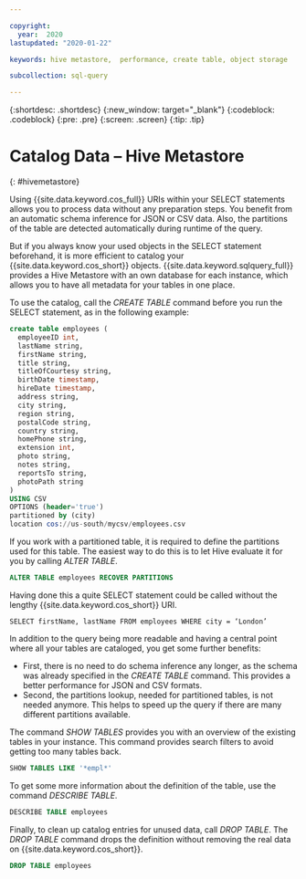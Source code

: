 ```yaml
---

copyright:
  year:  2020
lastupdated: "2020-01-22"

keywords: hive metastore,  performance, create table, object storage

subcollection: sql-query

---
```


{:shortdesc: .shortdesc}
{:new_window: target="_blank"}
{:codeblock: .codeblock}
{:pre: .pre}
{:screen: .screen}
{:tip: .tip}


# Catalog Data – Hive Metastore
{: #hivemetastore}

Using {{site.data.keyword.cos_full}} URIs within your SELECT statements allows you to process data without any preparation steps. You benefit from an automatic schema inference for JSON or CSV data. Also, the partitions of the table are detected automatically during runtime of the query.  

But if you always know your used objects in the SELECT statement beforehand, it is more efficient to catalog your {{site.data.keyword.cos_short}} objects. {{site.data.keyword.sqlquery_full}} provides a Hive Metastore with an own database for each instance, which allows you to have all metadata for your tables in one place. 

To use the catalog, call the *CREATE TABLE* command before you run the SELECT statement, as in the following example:

```sql
create table employees (
  employeeID int,
  lastName string,
  firstName string,
  title string,
  titleOfCourtesy string,
  birthDate timestamp,
  hireDate timestamp,
  address string,
  city string,
  region string,
  postalCode string,
  country string,
  homePhone string,
  extension int,
  photo string,
  notes string,
  reportsTo string,
  photoPath string
)
USING CSV
OPTIONS (header='true')
partitioned by (city)
location cos://us-south/mycsv/employees.csv
```

If you work with a partitioned table, it is required to define the partitions used for this table. The easiest way to do this is to let Hive evaluate it for you by calling *ALTER TABLE*.

```sql
ALTER TABLE employees RECOVER PARTITIONS
```

Having done this a quite SELECT statement could be called without the lengthy {{site.data.keyword.cos_short}} URI.

```
SELECT firstName, lastName FROM employees WHERE city = ‘London’
```

In addition to the query being more readable and having a central point where all your tables are cataloged, you get some further benefits: 
-	First, there is no need to do schema inference any longer, as the schema was already specified in the *CREATE TABLE* command. This  provides a better performance for JSON and CSV formats. 
-	Second, the partitions lookup, needed for partitioned tables, is not needed anymore. This helps to speed up the query if there are many different partitions available.

The command *SHOW TABLES* provides you with an overview of the existing tables in your instance. This command provides search filters to avoid getting too many tables back.

```sql
SHOW TABLES LIKE '*empl*'
```

To get some more information about the definition of the table, use the command *DESCRIBE TABLE*. 

```sql
DESCRIBE TABLE employees
```

Finally, to clean up catalog entries for unused data, call *DROP TABLE*. The *DROP TABLE* command drops the definition without removing the real data on {{site.data.keyword.cos_short}}.

```sql
DROP TABLE employees
```
